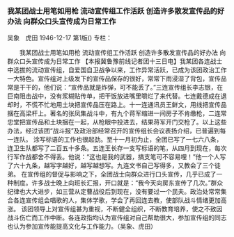 ### 我某团战士用笔如用枪  流动宣传组工作活跃  创造许多散发宣传品的好办法  向群众口头宣传成为日常工作
吴象　虎田
1946-12-17
第1版()
专栏：

　　我某团战士用笔如用枪
    流动宣传组工作活跃
    创造许多散发宣传品的好办法
    向群众口头宣传成为日常工作
    【本报冀鲁豫前线记者团十三日电】我某团各连战士中选拔的流动宣传组，自爱国自卫战争以来，工作异常活跃，已成为该团政治工作一大特色。宣传组对上级发下的宣传品保存的很好，常常下雨浸湿了背包，宣传品常是干干的，他们说：“宣传品就是炸弹，可不能丢了。”三连宣传组长李志银，在巨南阻击战中，没有浆糊贴传单，把干饭放进嘴里嚼烂了来代替。七连戴德成在退却时，不慌不忙地用土块把宣传品压在路上。十一连通讯员王鲜文，用线把宣传品捆在高梁杆上。著名的张凤集战斗中，有九个蒋军缩进一间房子不肯缴枪，二连常忠堂把宣传品和土块捆在一起，从枪眼中投进去，结果蒋军开门交枪了。以上这些办法，经过该团“战斗报”及政治部经常召开的宣传组长会议表扬介绍，已普遍到每一连队。
    涂写标语的工作也很起劲。至十一月初为止，全团已写了一七六八条，连卫生队都写了二百五十多条。五连王长存一支写标语的笔，从四月到现在，每次行军作战都舍不得丢。他说：“这也是我的武器，搞支笔可不容易哩！”他一个人写了六十九条，越写字越好，越写越想写。九连文书自己写得多，又教会了三个徒弟。
    在宣传组的督促与影响之下，全团战士向群众进行口头宣传，几乎已成了一种制度。许多战士晚上向班长汇报，开口就是：“我今天向房东宣传了几次。”群众纪律也大大进步，如三营从定曹战役后到现在，没有要过一个民夫。政治处常常集合各连宣传组会唱歌的人，集体学歌，学会了再回连去教，使部队战斗情绪更加高涨。
    该团领导上对宣传组甚为重视，不断健全组织，不断教育培养，使之不致因战斗伤亡而工作中断。各连政指均认为宣传组对自己帮助很大，参加宣传组的同志也认为参加宣传能提高文化与工作能力。（吴象、虎田）
